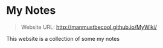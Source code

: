 # My Notes

> Website URL: http://manmustbecool.github.io/MyWiki/

This website is a collection of some my notes 





